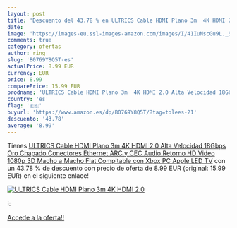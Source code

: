 ```yaml
---
layout: post
title: 'Descuento del 43.78 % en ULTRICS Cable HDMI Plano 3m  4K HDMI 2.0'
date: 
image: 'https://images-eu.ssl-images-amazon.com/images/I/41IuNscGu9L._SL200_.jpg'
comments: true
category: ofertas
author: ring
slug: 'B0769Y8Q5T-es'
actualPrice: 8.99 EUR
currency: EUR
price: 8.99
comparePrice: 15.99 EUR
prodname: 'ULTRICS Cable HDMI Plano 3m  4K HDMI 2.0 Alta Velocidad 18Gbps Oro Chapado Conectores  Ethernet  ARC y CEC  Audio Retorno  HD Video 1080p  3D Macho a Macho Flat Compitable con Xbox PC Apple LED TV'
country: 'es'
flag: '🇪🇸'
buyurl: 'https://www.amazon.es/dp/B0769Y8Q5T/?tag=tolees-21'
descuento: '43.78'
average: '8.99'
---
```


Tienes [ULTRICS Cable HDMI Plano 3m  4K HDMI 2.0 Alta Velocidad 18Gbps Oro Chapado Conectores  Ethernet  ARC y CEC  Audio Retorno  HD Video 1080p  3D Macho a Macho Flat Compitable con Xbox PC Apple LED TV](https://www.amazon.es/dp/B0769Y8Q5T/?tag=tolees-21) con un 43.78 % de descuento con precio de oferta de 8.99 EUR (original: 15.99 EUR) en el siguiente enlace!

[![ULTRICS Cable HDMI Plano 3m  4K HDMI 2.0](https://images-eu.ssl-images-amazon.com/images/I/41IuNscGu9L._SL200_.jpg)](https://www.amazon.es/dp/B0769Y8Q5T/?tag=tolees-21)

ℹ️:


[Accede a la oferta!!](https://www.amazon.es/dp/B0769Y8Q5T/?tag=tolees-21)
